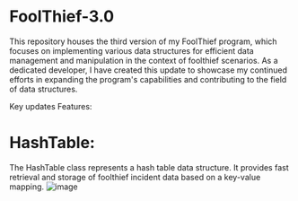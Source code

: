 # FoolThief-3.0

This repository houses the third version of my FoolThief program, which focuses on implementing various data structures for efficient data management and manipulation in the context of foolthief scenarios. 
As a dedicated developer, I have created this update to showcase my continued efforts in expanding the program's capabilities and contributing to the field of data structures.

Key updates Features:

# HashTable:
The HashTable class represents a hash table data structure. It provides fast retrieval and storage of foolthief incident data based on a key-value mapping.
![image](https://github.com/mbarrerag/FoolThief-3.0/assets/101472701/0519f1cc-7b39-49ad-800f-347c780cd8e0)

